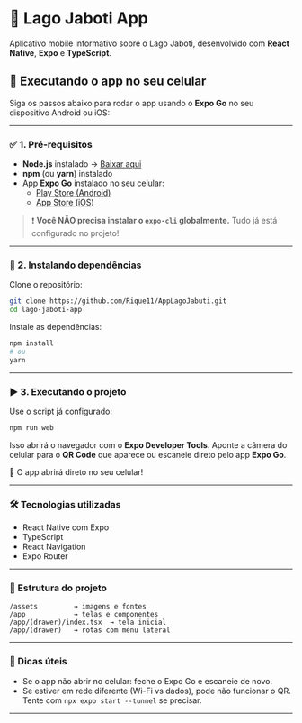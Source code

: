 
# 🌊 Lago Jaboti App

Aplicativo mobile informativo sobre o Lago Jaboti, desenvolvido com **React Native**, **Expo** e **TypeScript**.

## 📱 Executando o app no seu celular

Siga os passos abaixo para rodar o app usando o **Expo Go** no seu dispositivo Android ou iOS:

---

### ✅ 1. Pré-requisitos

- **Node.js** instalado → [Baixar aqui](https://nodejs.org/)
- **npm** (ou **yarn**) instalado
- App **Expo Go** instalado no seu celular:
  - [Play Store (Android)](https://play.google.com/store/apps/details?id=host.exp.exponent)
  - [App Store (iOS)](https://apps.apple.com/app/expo-go/id982107779)

> ❗ **Você NÃO precisa instalar o `expo-cli` globalmente.** Tudo já está configurado no projeto!

---

### 🚀 2. Instalando dependências

Clone o repositório:

```bash
git clone https://github.com/Rique11/AppLagoJabuti.git
cd lago-jaboti-app
```

Instale as dependências:

```bash
npm install
# ou
yarn
```

---

### ▶️ 3. Executando o projeto

Use o script já configurado:

```bash
npm run web
```

Isso abrirá o navegador com o **Expo Developer Tools**. Aponte a câmera do celular para o **QR Code** que aparece ou escaneie direto pelo app **Expo Go**.

🎉 O app abrirá direto no seu celular!

---

### 🛠️ Tecnologias utilizadas

- React Native com Expo
- TypeScript
- React Navigation
- Expo Router

---

### 📂 Estrutura do projeto

```
/assets         → imagens e fontes
/app            → telas e componentes
/app/(drawer)/index.tsx  → tela inicial
/app/(drawer)   → rotas com menu lateral
```

---

### 🧼 Dicas úteis

- Se o app não abrir no celular: feche o Expo Go e escaneie de novo.
- Se estiver em rede diferente (Wi-Fi vs dados), pode não funcionar o QR. Tente com `npx expo start --tunnel` se precisar.

---
